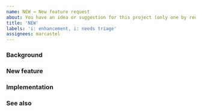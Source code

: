```yaml
---
name: NEW → New feature request
about: You have an idea or suggestion for this project (only one by request)
title: 'NEW'
labels: 'i: enhancement, i: needs triage'
assignees: marcastel
---
```


<!-- Title = 'NEW' + brief description of your idea/suggestion (max. 70 chars) -->

### Background
<!-- Clear, concise, and documented description of the problem or circumstances that triggered this feature request -->

### New feature
<!-- Clear and concise description of your proposed feature; illustrations/diagrams/alternatives are highly appreciated -->

### Implementation
<!-- what? who? when? how? … design/build/run, testing/integration, teachability/documentation, adoption/migration -->

### See also
<!-- Provide links too online resources of interest for this request -->
